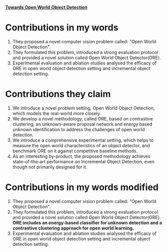 [**Towards Open World Object Detection**](https://github.com/Big-Brother-Pikachu/Paper-Contributions-Analysis#16-towards-open-world-object-detection)

# Contributions in my words

1. They proposed a novel computer vision problem called: "Open World Object Detection".
2. They formulated this problem, introduced a strong evaluation protocol and provided a novel solution called Open World Object Detector(ORE).
3. Experimental evaluation and ablation studies analysed the efficacy of ORE in open world object detection setting and incremental object detection setting.

# Contributions they claim

1. We introduce a novel problem setting, Open World Object Detection, which models the real-world more closely.
2. We develop a novel methodology, called ORE, based on contrastive clustering, an unknown-aware proposal network and energy based unknown identification to address the challenges of open world detection.
3. We introduce a comprehensive experimental setting, which helps to measure the open world characteristics of an object detector, and benchmark ORE on it against competitive baseline methods.
4. As an interesting by-product, the proposed methodology achieves state-of-the-art performance on Incremental Object Detection, even though not primarily designed for it.

# Contributions in my words modified

1. They proposed a novel computer vision problem called: "Open World Object Detection".
2. They formulated this problem, introduced a strong evaluation protocol and provided a novel solution called Open World Object Detector(ORE). **ORE includes an energy-based classifier for unknown detection and a contrastive clustering approach for open world learning.**
3. Experimental evaluation and ablation studies analysed the efficacy of ORE in open world object detection setting and incremental object detection setting.